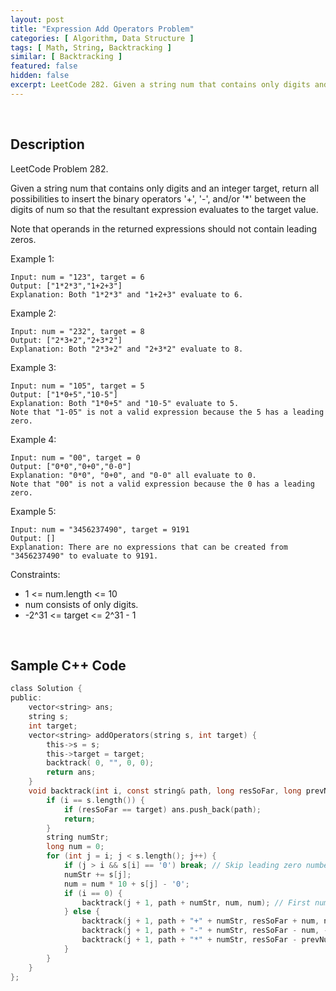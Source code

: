 ```yaml
---
layout: post
title: "Expression Add Operators Problem"
categories: [ Algorithm, Data Structure ]
tags: [ Math, String, Backtracking ]
similar: [ Backtracking ]
featured: false
hidden: false
excerpt: LeetCode 282. Given a string num that contains only digits and an integer target, return all possibilities to insert the binary operators '+', '-', and/or '\*' between the digits of num so that the resultant expression evaluates to the target value.
---
```


<br />

## Description

LeetCode Problem 282.

Given a string num that contains only digits and an integer target, return all possibilities to insert the binary operators '+', '-', and/or '\*' between the digits of num so that the resultant expression evaluates to the target value.

Note that operands in the returned expressions should not contain leading zeros.

Example 1:
```
Input: num = "123", target = 6
Output: ["1*2*3","1+2+3"]
Explanation: Both "1*2*3" and "1+2+3" evaluate to 6.
```

Example 2:
```
Input: num = "232", target = 8
Output: ["2*3+2","2+3*2"]
Explanation: Both "2*3+2" and "2+3*2" evaluate to 8.
```

Example 3:
```
Input: num = "105", target = 5
Output: ["1*0+5","10-5"]
Explanation: Both "1*0+5" and "10-5" evaluate to 5.
Note that "1-05" is not a valid expression because the 5 has a leading zero.
```

Example 4:
```
Input: num = "00", target = 0
Output: ["0*0","0+0","0-0"]
Explanation: "0*0", "0+0", and "0-0" all evaluate to 0.
Note that "00" is not a valid expression because the 0 has a leading zero.
```

Example 5:
```
Input: num = "3456237490", target = 9191
Output: []
Explanation: There are no expressions that can be created from "3456237490" to evaluate to 9191.
```

Constraints:
* 1 <= num.length <= 10
* num consists of only digits.
* -2^31 <= target <= 2^31 - 1

<br />

## Sample C++ Code


```c
class Solution {
public:
    vector<string> ans;
    string s;
    int target;
    vector<string> addOperators(string s, int target) {
        this->s = s;
        this->target = target;
        backtrack( 0, "", 0, 0);
        return ans;
    }
    void backtrack(int i, const string& path, long resSoFar, long prevNum) {
        if (i == s.length()) {
            if (resSoFar == target) ans.push_back(path);
            return;
        }
        string numStr;
        long num = 0;
        for (int j = i; j < s.length(); j++) {
            if (j > i && s[i] == '0') break; // Skip leading zero number
            numStr += s[j];
            num = num * 10 + s[j] - '0';
            if (i == 0) {
                backtrack(j + 1, path + numStr, num, num); // First num, pick it without adding any operator!
            } else {
                backtrack(j + 1, path + "+" + numStr, resSoFar + num, num);
                backtrack(j + 1, path + "-" + numStr, resSoFar - num, -num);
                backtrack(j + 1, path + "*" + numStr, resSoFar - prevNum + prevNum * num, prevNum * num); // Can imagine with example: 1-2*3
            }
        }
    }
};
```


